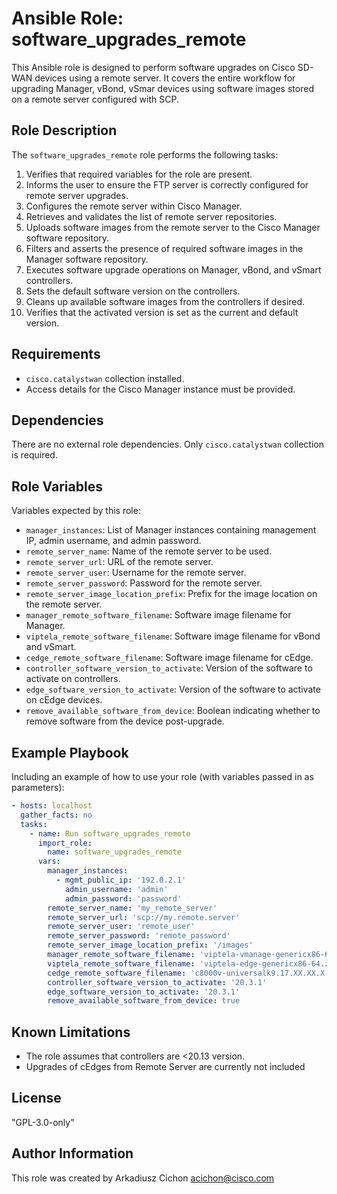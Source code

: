 # Ansible Role: software_upgrades_remote

This Ansible role is designed to perform software upgrades on Cisco SD-WAN devices using a remote server. It covers the entire workflow for upgrading Manager, vBond, vSmar devices using software images stored on a remote server configured with SCP.

## Role Description

The `software_upgrades_remote` role performs the following tasks:

1. Verifies that required variables for the role are present.
2. Informs the user to ensure the FTP server is correctly configured for remote server upgrades.
3. Configures the remote server within Cisco Manager.
4. Retrieves and validates the list of remote server repositories.
5. Uploads software images from the remote server to the Cisco Manager software repository.
6. Filters and asserts the presence of required software images in the Manager software repository.
7. Executes software upgrade operations on Manager, vBond, and vSmart controllers.
8. Sets the default software version on the controllers.
9. Cleans up available software images from the controllers if desired.
10. Verifies that the activated version is set as the current and default version.

## Requirements

- `cisco.catalystwan` collection installed.
- Access details for the Cisco Manager instance must be provided.

## Dependencies

There are no external role dependencies. Only `cisco.catalystwan` collection is required.

## Role Variables

Variables expected by this role:

- `manager_instances`: List of Manager instances containing management IP, admin username, and admin password.
- `remote_server_name`: Name of the remote server to be used.
- `remote_server_url`: URL of the remote server.
- `remote_server_user`: Username for the remote server.
- `remote_server_password`: Password for the remote server.
- `remote_server_image_location_prefix`: Prefix for the image location on the remote server.
- `manager_remote_software_filename`: Software image filename for Manager.
- `viptela_remote_software_filename`: Software image filename for vBond and vSmart.
- `cedge_remote_software_filename`: Software image filename for cEdge.
- `controller_software_version_to_activate`: Version of the software to activate on controllers.
- `edge_software_version_to_activate`: Version of the software to activate on cEdge devices.
- `remove_available_software_from_device`: Boolean indicating whether to remove software from the device post-upgrade.

## Example Playbook

Including an example of how to use your role (with variables passed in as parameters):

```yaml
- hosts: localhost
  gather_facts: no
  tasks:
    - name: Run software_upgrades_remote
      import_role:
        name: software_upgrades_remote
      vars:
        manager_instances:
          - mgmt_public_ip: '192.0.2.1'
            admin_username: 'admin'
            admin_password: 'password'
        remote_server_name: 'my_remote_server'
        remote_server_url: 'scp://my.remote.server'
        remote_server_user: 'remote_user'
        remote_server_password: 'remote_password'
        remote_server_image_location_prefix: '/images'
        manager_remote_software_filename: 'viptela-vmanage-genericx86-64.zip'
        viptela_remote_software_filename: 'viptela-edge-genericx86-64.zip'
        cedge_remote_software_filename: 'c8000v-universalk9.17.XX.XX.X.XXX_V17_XX_X.SSA.bin'
        controller_software_version_to_activate: '20.3.1'
        edge_software_version_to_activate: '20.3.1'
        remove_available_software_from_device: true
```

## Known Limitations

- The role assumes that controllers are <20.13 version.
- Upgrades of cEdges from Remote Server are currently not included

## License

"GPL-3.0-only"

## Author Information

This role was created by Arkadiusz Cichon <acichon@cisco.com>
